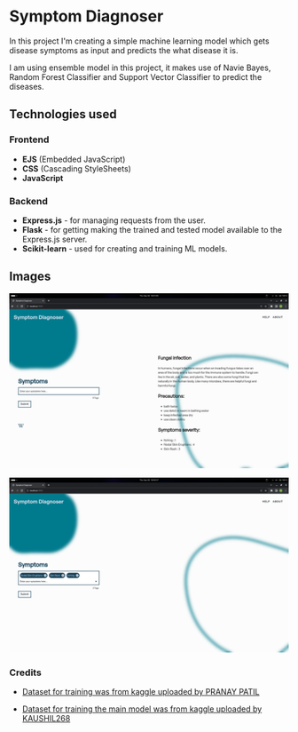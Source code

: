 # Symptom Diagnoser

In this project I'm creating a simple machine learning model which gets disease symptoms as input and predicts the what disease it is.

I am using ensemble model in this project, it makes use of Navie Bayes, Random Forest Classifier and Support Vector Classifier to predict the diseases.

## Technologies used

### Frontend

- **EJS** (Embedded JavaScript)
- **CSS** (Cascading StyleSheets)
- **JavaScript**

### Backend

- **Express.js** - for managing requests from the user.
- **Flask** - for getting making the trained and tested model available to the Express.js server.
- **Scikit-learn** - used for creating and training ML models.

## Images

![Image](./MDImgs/sd_res.png)

![Image](./MDImgs/sd_w.png)

### Credits

- [Dataset for training was from kaggle uploaded by PRANAY PATIL](https://www.kaggle.com/datasets/itachi9604/disease-symptom-description-dataset)

- [Dataset for training the main model was from kaggle uploaded by KAUSHIL268](https://www.kaggle.com/datasets/kaushil268/disease-prediction-using-machine-learning?rvi=1)
